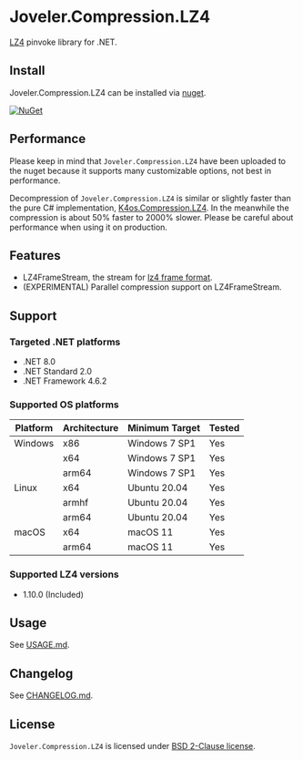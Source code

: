 # Joveler.Compression.LZ4

[LZ4](https://github.com/lz4/lz4) pinvoke library for .NET.

## Install

Joveler.Compression.LZ4 can be installed via [nuget](https://www.nuget.org/packages/Joveler.Compression.LZ4/).

[![NuGet](https://buildstats.info/nuget/Joveler.Compression.LZ4)](https://www.nuget.org/packages/Joveler.Compression.LZ4)

## Performance

Please keep in mind that `Joveler.Compression.LZ4` have been uploaded to the nuget because it supports many customizable options, not best in performance.

Decompression of `Joveler.Compression.LZ4` is similar or slightly faster than the pure C# implementation, [K4os.Compression.LZ4](https://github.com/MiloszKrajewski/K4os.Compression.LZ4). In the meanwhile the compression is about 50% faster to 2000% slower. Please be careful about performance when using it on production.

## Features

- LZ4FrameStream, the stream for [lz4 frame format](https://github.com/lz4/lz4/blob/master/doc/lz4_Frame_format.md).
- (EXPERIMENTAL) Parallel compression support on LZ4FrameStream.

## Support

### Targeted .NET platforms

- .NET 8.0
- .NET Standard 2.0
- .NET Framework 4.6.2

### Supported OS platforms

| Platform | Architecture | Minimum Target | Tested |
|----------|--------------|----------------|--------|
| Windows  | x86          | Windows 7 SP1  | Yes    |
|          | x64          | Windows 7 SP1  | Yes    |
|          | arm64        | Windows 7 SP1  | Yes    |
| Linux    | x64          | Ubuntu 20.04   | Yes    |
|          | armhf        | Ubuntu 20.04   | Yes    |
|          | arm64        | Ubuntu 20.04   | Yes    |
| macOS    | x64          | macOS 11       | Yes    |
|          | arm64        | macOS 11       | Yes    |

### Supported LZ4 versions

- 1.10.0 (Included)

## Usage

See [USAGE.md](./USAGE.md).

## Changelog

See [CHANGELOG.md](./CHANGELOG.md).

## License

`Joveler.Compression.LZ4` is licensed under [BSD 2-Clause license](./LICENSE).

